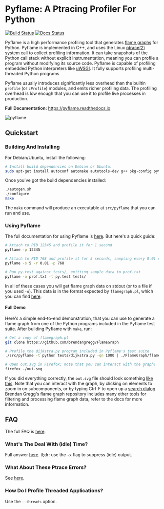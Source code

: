 # Pyflame: A Ptracing Profiler For Python

[![Build Status](https://api.travis-ci.org/uber/pyflame.svg?branch=master)](https://travis-ci.org/uber/pyflame) [![Docs Status](https://readthedocs.org/projects/pyflame/badge/?version=latest)](http://pyflame.readthedocs.io/en/latest/?badge=latest)

Pyflame is a high performance profiling tool that
generates [flame graphs](http://www.brendangregg.com/flamegraphs.html) for
Python. Pyflame is implemented in C++, and uses the
Linux [ptrace(2)](http://man7.org/linux/man-pages/man2/ptrace.2.html) system
call to collect profiling information. It can take snapshots of the Python call
stack without explicit instrumentation, meaning you can profile a program
without modifying its source code. Pyflame is capable of profiling embedded
Python interpreters like [uWSGI](https://uwsgi-docs.readthedocs.io/en/latest/).
It fully supports profiling multi-threaded Python programs.

Pyflame usually introduces significantly less overhead than the builtin
`profile` (or `cProfile`) modules, and emits richer profiling data. The
profiling overhead is low enough that you can use it to profile live processes
in production.

**Full Documentation:** https://pyflame.readthedocs.io

![pyflame](https://cloud.githubusercontent.com/assets/2734/17949703/8ef7d08c-6a0b-11e6-8bbd-41f82086d862.png)

## Quickstart

### Building And Installing

For Debian/Ubuntu, install the following:

```bash
# Install build dependencies on Debian or Ubuntu.
sudo apt-get install autoconf automake autotools-dev g++ pkg-config python-dev python3-dev libtool make
```

Once you've got the build dependencies installed:

```bash
./autogen.sh
./configure
make
```

The `make` command will produce an executable at `src/pyflame` that you can run
and use.

### Using Pyflame

The full documentation for using Pyflame
is [here](https://pyflame.readthedocs.io/en/latest/usage.html). But
here's a quick guide:

```bash
# Attach to PID 12345 and profile it for 1 second
pyflame -p 12345

# Attach to PID 768 and profile it for 5 seconds, sampling every 0.01 seconds
pyflame -s 5 -r 0.01 -p 768

# Run py.test against tests/, emitting sample data to prof.txt
pyflame -o prof.txt -t py.test tests/
```

In all of these cases you will get flame graph data on stdout (or to a file if
you used `-o`). This data is in the format expected by `flamegraph.pl`, which
you can find [here](https://github.com/brendangregg/FlameGraph).

#### Full Demo

Here's a simple end-to-end demonstration, that you can use to generate a flame
graph from one of the Python programs included in the Pyflame test suite. After
building Pyflame with `make`, run:

```bash
# Get a copy of flamegraph.pl
git clone https://github.com/brendangregg/FlameGraph

# Profile the dijkstra.py program included in Pyflame's test suite
./src/pyflame -t python tests/dijkstra.py -qn 1000 | ./FlameGraph/flamegraph.pl > out.svg

# Open out.svg in Firefox; note that you can interact with the graph!
firefox ./out.svg
```

If you did everything correctly, the `out.svg` file should look
something
[like this](https://storage.googleapis.com/eklitzke-shared/dijkstra.svg). Note
that you can interact with the graph, by clicking on elements to zoom in on
subcomponents, or by typing Ctrl-F to open up
a
[search dialog](http://www.brendangregg.com/blog/2015-08-11/flame-graph-search.html).
Brendan Gregg's flame graph repository includes many other tools for filtering
and processing flame graph data, refer to the docs for more information.

## FAQ

The full FAQ is [here](https://pyflame.readthedocs.io/en/latest/faq.html).

### What's The Deal With (idle) Time?

Full
answer
[here](https://pyflame.readthedocs.io/en/latest/faq.html#what-is-idle-time).
tl;dr: use the `-x` flag to suppress (idle) output.

### What About These Ptrace Errors?

See [here](https://pyflame.readthedocs.io/en/latest/faq.html#what-are-these-ptrace-permissions-errors).

### How Do I Profile Threaded Applications?

Use the `--threads` option.
